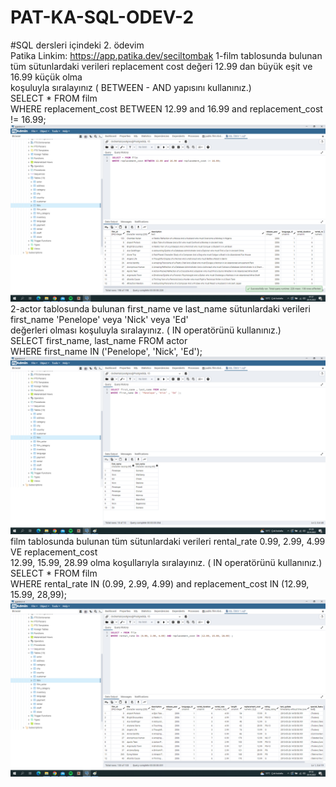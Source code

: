 # PAT-KA-SQL-ODEV-2  
#SQL dersleri içindeki 2. ödevim  
Patika Linkim: https://app.patika.dev/seciltombak
  1-film tablosunda bulunan tüm sütunlardaki verileri replacement cost değeri 12.99 dan büyük eşit ve 16.99 küçük olma  
koşuluyla sıralayınız ( BETWEEN - AND yapısını kullanınız.)  
SELECT * FROM film  
WHERE replacement_cost BETWEEN 12.99 and 16.99 and replacement_cost != 16.99;  
![github](bir.png)  
  2-actor tablosunda bulunan first_name ve last_name sütunlardaki verileri first_name 'Penelope' veya 'Nick' veya 'Ed'  
değerleri olması koşuluyla sıralayınız. ( IN operatörünü kullanınız.)  
SELECT first_name, last_name FROM actor  
WHERE first_name IN ('Penelope', 'Nick', 'Ed');  
![github](2.png)  
  film tablosunda bulunan tüm sütunlardaki verileri rental_rate 0.99, 2.99, 4.99 VE replacement_cost   
12.99, 15.99, 28.99 olma koşullarıyla sıralayınız. ( IN operatörünü kullanınız.)  
SELECT * FROM film  
WHERE rental_rate IN (0.99, 2.99, 4.99) and replacement_cost IN (12.99, 15.99, 28,99);  
![github](3.png)  
